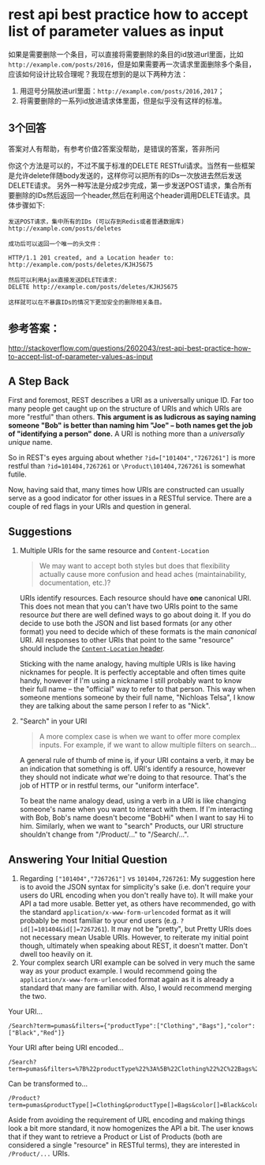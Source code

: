 # rest api best practice how to accept list of parameter values as input

如果是需要删除一个条目，可以直接将需要删除的条目的id放进url里面，比如`http://example.com/posts/2016`，但是如果需要再一次请求里面删除多个条目，应该如何设计比较合理呢？我现在想到的是以下两种方法：

1. 用逗号分隔放进url里面：`http://example.com/posts/2016,2017`；
2. 将需要删除的一系列id放进请求体里面，但是似乎没有这样的标准。

## 3个回答

答案对人有帮助，有参考价值2答案没帮助，是错误的答案，答非所问

你这个方法是可以的，不过不属于标准的DELETE RESTful请求。当然有一些框架是允许delete伴随body发送的，这样你可以把所有的IDs一次放进去然后发送DELETE请求。 另外一种写法是分成2步完成，第一步发送POST请求，集合所有要删除的IDs然后返回一个header,然后在利用这个header调用DELETE请求。具体步骤如下:

```
发送POST请求，集中所有的IDs (可以存到Redis或者普通数据库)
http://example.com/posts/deletes

成功后可以返回一个唯一的头文件：

HTTP/1.1 201 created, and a Location header to:
http://example.com/posts/deletes/KJHJS675

然后可以利用Ajax直接发送DELETE请求:
DELETE http://example.com/posts/deletes/KJHJS675

这样就可以在不暴露IDs的情况下更加安全的删除相关条目。
```



## 参考答案：

http://stackoverflow.com/questions/2602043/rest-api-best-practice-how-to-accept-list-of-parameter-values-as-input



## A Step Back

First and foremost, REST describes a URI as a universally unique ID. Far too many people get caught up on the structure of URIs and which URIs are more "restful" than others. **This argument is as ludicrous as saying naming someone "Bob" is better than naming him "Joe" – both names get the job of "identifying a person" done.** A URI is nothing more than a *universally unique* name.

So in REST's eyes arguing about whether `?id=["101404","7267261"]` is more restful than `?id=101404,7267261` or `\Product\101404,7267261` is somewhat futile.

Now, having said that, many times how URIs are constructed can usually serve as a good indicator for other issues in a RESTful service. There are a couple of red flags in your URIs and question in general.

## Suggestions

1. Multiple URIs for the same resource and `Content-Location`

   > We may want to accept both styles but does that flexibility actually cause more confusion and head aches (maintainability, documentation, etc.)?

   URIs identify resources. Each resource should have **one** canonical URI. This does not mean that you can't have two URIs point to the same resource *but* there are well defined ways to go about doing it. If you do decide to use both the JSON and list based formats (or any other format) you need to decide which of these formats is the main *canonical* URI. All responses to other URIs that point to the same "resource" should include the [`Content-Location` header](http://www.w3.org/Protocols/rfc2616/rfc2616-sec14.html#sec14.14).

   Sticking with the name analogy, having multiple URIs is like having nicknames for people. It is perfectly acceptable and often times quite handy, however if I'm using a nickname I still probably want to know their full name – the "official" way to refer to that person. This way when someone mentions someone by their full name, "Nichloas Telsa", I know they are talking about the same person I refer to as "Nick".

2. "Search" in your URI

   > A more complex case is when we want to offer more complex inputs. For example, if we want to allow multiple filters on search...

   A general rule of thumb of mine is, if your URI contains a verb, it may be an indication that something is off. URI's identify a resource, however they should not indicate *what* we're doing to that resource. That's the job of HTTP or in restful terms, our "uniform interface".

   To beat the name analogy dead, using a verb in a URI is like changing someone's name when you want to interact with them. If I'm interacting with Bob, Bob's name doesn't become "BobHi" when I want to say Hi to him. Similarly, when we want to "search" Products, our URI structure shouldn't change from "/Product/..." to "/Search/...".

## Answering Your Initial Question

1. Regarding `["101404","7267261"]` vs `101404,7267261`: My suggestion here is to avoid the JSON syntax for simplicity's sake (i.e. don't require your users do URL encoding when you don't really have to). It will make your API a tad more usable. Better yet, as others have recommended, go with the standard `application/x-www-form-urlencoded` format as it will probably be most familiar to your end users (e.g. `?id[]=101404&id[]=7267261`). It may not be "pretty", but Pretty URIs does not necessary mean Usable URIs. However, to reiterate my initial point though, ultimately when speaking about REST, it doesn't matter. Don't dwell too heavily on it.
2. Your complex search URI example can be solved in very much the same way as your product example. I would recommend going the `application/x-www-form-urlencoded` format again as it is already a standard that many are familiar with. Also, I would recommend merging the two.

Your URI...

```
/Search?term=pumas&filters={"productType":["Clothing","Bags"],"color":["Black","Red"]}    

```

Your URI after being URI encoded...

```
/Search?term=pumas&filters=%7B%22productType%22%3A%5B%22Clothing%22%2C%22Bags%22%5D%2C%22color%22%3A%5B%22Black%22%2C%22Red%22%5D%7D

```

Can be transformed to...

```
/Product?term=pumas&productType[]=Clothing&productType[]=Bags&color[]=Black&color[]=Red

```

Aside from avoiding the requirement of URL encoding and making things look a bit more standard, it now homogenizes the API a bit. The user knows that if they want to retrieve a Product or List of Products (both are considered a single "resource" in RESTful terms), they are interested in `/Product/...` URIs.
